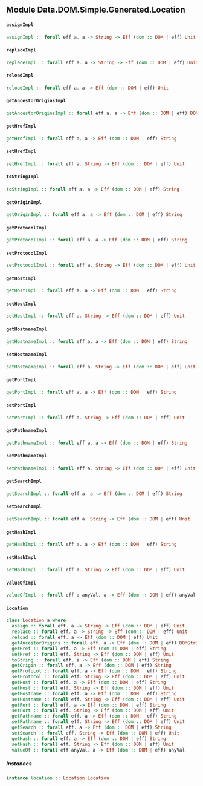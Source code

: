 ## Module Data.DOM.Simple.Generated.Location

#### `assignImpl`

``` purescript
assignImpl :: forall eff a. a -> String -> Eff (dom :: DOM | eff) Unit
```

#### `replaceImpl`

``` purescript
replaceImpl :: forall eff a. a -> String -> Eff (dom :: DOM | eff) Unit
```

#### `reloadImpl`

``` purescript
reloadImpl :: forall eff a. a -> Eff (dom :: DOM | eff) Unit
```

#### `getAncestorOriginsImpl`

``` purescript
getAncestorOriginsImpl :: forall eff a. a -> Eff (dom :: DOM | eff) DOMStringList
```

#### `getHrefImpl`

``` purescript
getHrefImpl :: forall eff a. a -> Eff (dom :: DOM | eff) String
```

#### `setHrefImpl`

``` purescript
setHrefImpl :: forall eff a. String -> Eff (dom :: DOM | eff) Unit
```

#### `toStringImpl`

``` purescript
toStringImpl :: forall eff a. a -> Eff (dom :: DOM | eff) String
```

#### `getOriginImpl`

``` purescript
getOriginImpl :: forall eff a. a -> Eff (dom :: DOM | eff) String
```

#### `getProtocolImpl`

``` purescript
getProtocolImpl :: forall eff a. a -> Eff (dom :: DOM | eff) String
```

#### `setProtocolImpl`

``` purescript
setProtocolImpl :: forall eff a. String -> Eff (dom :: DOM | eff) Unit
```

#### `getHostImpl`

``` purescript
getHostImpl :: forall eff a. a -> Eff (dom :: DOM | eff) String
```

#### `setHostImpl`

``` purescript
setHostImpl :: forall eff a. String -> Eff (dom :: DOM | eff) Unit
```

#### `getHostnameImpl`

``` purescript
getHostnameImpl :: forall eff a. a -> Eff (dom :: DOM | eff) String
```

#### `setHostnameImpl`

``` purescript
setHostnameImpl :: forall eff a. String -> Eff (dom :: DOM | eff) Unit
```

#### `getPortImpl`

``` purescript
getPortImpl :: forall eff a. a -> Eff (dom :: DOM | eff) String
```

#### `setPortImpl`

``` purescript
setPortImpl :: forall eff a. String -> Eff (dom :: DOM | eff) Unit
```

#### `getPathnameImpl`

``` purescript
getPathnameImpl :: forall eff a. a -> Eff (dom :: DOM | eff) String
```

#### `setPathnameImpl`

``` purescript
setPathnameImpl :: forall eff a. String -> Eff (dom :: DOM | eff) Unit
```

#### `getSearchImpl`

``` purescript
getSearchImpl :: forall eff a. a -> Eff (dom :: DOM | eff) String
```

#### `setSearchImpl`

``` purescript
setSearchImpl :: forall eff a. String -> Eff (dom :: DOM | eff) Unit
```

#### `getHashImpl`

``` purescript
getHashImpl :: forall eff a. a -> Eff (dom :: DOM | eff) String
```

#### `setHashImpl`

``` purescript
setHashImpl :: forall eff a. String -> Eff (dom :: DOM | eff) Unit
```

#### `valueOfImpl`

``` purescript
valueOfImpl :: forall eff a anyVal. a -> Eff (dom :: DOM | eff) anyVal
```

#### `Location`

``` purescript
class Location a where
  assign :: forall eff. a -> String -> Eff (dom :: DOM | eff) Unit
  replace :: forall eff. a -> String -> Eff (dom :: DOM | eff) Unit
  reload :: forall eff. a -> Eff (dom :: DOM | eff) Unit
  getAncestorOrigins :: forall eff. a -> Eff (dom :: DOM | eff) DOMStringList
  getHref :: forall eff. a -> Eff (dom :: DOM | eff) String
  setHref :: forall eff. String -> Eff (dom :: DOM | eff) Unit
  toString :: forall eff. a -> Eff (dom :: DOM | eff) String
  getOrigin :: forall eff. a -> Eff (dom :: DOM | eff) String
  getProtocol :: forall eff. a -> Eff (dom :: DOM | eff) String
  setProtocol :: forall eff. String -> Eff (dom :: DOM | eff) Unit
  getHost :: forall eff. a -> Eff (dom :: DOM | eff) String
  setHost :: forall eff. String -> Eff (dom :: DOM | eff) Unit
  getHostname :: forall eff. a -> Eff (dom :: DOM | eff) String
  setHostname :: forall eff. String -> Eff (dom :: DOM | eff) Unit
  getPort :: forall eff. a -> Eff (dom :: DOM | eff) String
  setPort :: forall eff. String -> Eff (dom :: DOM | eff) Unit
  getPathname :: forall eff. a -> Eff (dom :: DOM | eff) String
  setPathname :: forall eff. String -> Eff (dom :: DOM | eff) Unit
  getSearch :: forall eff. a -> Eff (dom :: DOM | eff) String
  setSearch :: forall eff. String -> Eff (dom :: DOM | eff) Unit
  getHash :: forall eff. a -> Eff (dom :: DOM | eff) String
  setHash :: forall eff. String -> Eff (dom :: DOM | eff) Unit
  valueOf :: forall eff anyVal. a -> Eff (dom :: DOM | eff) anyVal
```

##### Instances
``` purescript
instance location :: Location Location
```


